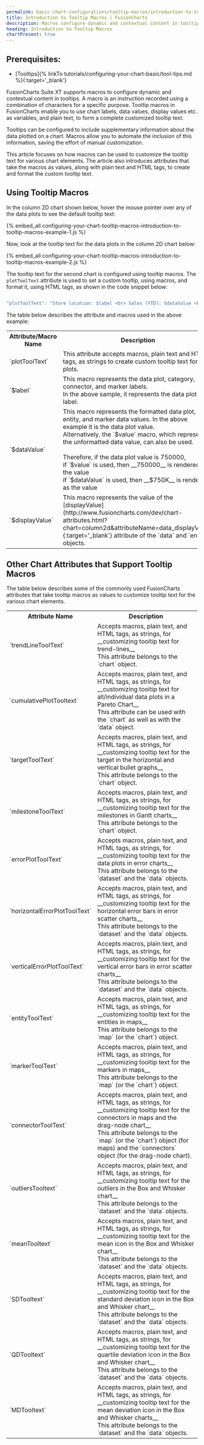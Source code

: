 ```yaml
---
permalink: basic-chart-configurations/tooltip-macros/introduction-to-tooltip-macros.html
title: Introduction to Tooltip Macros | FusionCharts
description: Macros configure dynamic and contextual content in tooltips. A macro is an instruction recorded using a combination of characters for a specific purpose
heading: Introduction to Tooltip Macros
chartPresent: true
---
```


## Prerequisites:

* [Tooltips]{% linkTo tutorials/configuring-your-chart-basic/tool-tips.md %}{:target='_blank'}

FusionCharts Suite XT supports macros to configure dynamic and contextual content in tooltips. A macro is an instruction recorded using a combination of characters for a specific purpose. 
Tooltip macros in FusionCharts enable you to use chart labels, data values, display values etc. as variables, and plain text, to form a complete customized tooltip text. 

Tooltips can be configured to include supplementary information about the data plotted on a chart. Macros allow you to automate the inclusion of this information, saving the effort of manual customization.

This article focuses on how macros can be used to customize the tooltip text for various chart elements. The article also introduces attributes that take the macros as values, along with plain text and HTML tags, to create and format the custom tooltip text.

## Using Tooltip Macros

In the column 2D chart shown below, hover the mouse pointer over any of  the data plots to see the default tooltip text:

{% embed_all configuring-your-chart-tooltip-macros-introduction-to-tooltip-macros-example-1.js %}

Now, look at the tooltip text for the data plots in the column 2D chart below:

{% embed_all configuring-your-chart-tooltip-macros-introduction-to-tooltip-macros-example-2.js %}

The tooltip text for the second chart is configured using tooltip macros. The `plotToolText` attribute is used to set a custom tooltip, using macros, and format it, using HTML tags, as shown in the code snippet below:

```javascript

"plotToolText": "Store location: $label <br> Sales (YTD): $dataValue <br> $displayValue"

```

The table below describes the attribute and macros used in the above example:

<table>
	<tr>
		<th> Attribute/Macro Name </th>
		<th> Description </th>
	</tr>
	<tr>
		<td> `plotToolText` </td>
		<td> This attribute accepts macros, plain text and HTML tags, as strings to create custom tooltip text for data plots. </td>
	</tr>
	<tr>
		<td> `$label` </td>
		<td> This macro represents the data plot, category, connector, and marker labels. <br> In the above sample, it represents the data plot label. </td>
	</tr>
	<tr> 
		<td> `$dataValue` </td>
		<td> This macro represents the formatted data plot, entity, and marker data values. In the above example it is the data plot value. <br> Alternatively, the `$value` macro, which represents the unformatted data value, can also be used. <br> <br> Therefore, if the data plot value is 750000, <br> if `$value` is used, then __750000__ is rendered as the value <br> if `$dataValue` is used, then __$750K__ is rendered as the value </td>
	</tr>
	<tr>
		<td> `$displayValue` </td>
		<td> This macro represents the value of the [displayValue](http://www.fusioncharts.com/dev/chart-attributes.html?chart=column2d&attributeName=data_displayValue){:target='_blank'} attribute of the `data` and `entity` objects. </td>
	</tr>
</table>


## Other Chart Attributes that Support Tooltip Macros

The table below describes some of the commonly used FusionCharts attributes that take tooltip macros as values to customize tooltip text for the various chart elements.

<table>
	<tr>
		<th> Attribute Name </th>
		<th> Description </th>
	</tr>
	<tr>
		<td> `trendLineToolText` </td>
		<td> Accepts macros, plain text, and HTML tags, as strings, for __customizing tooltip text for trend-lines__ <br> This attribute belongs to the `chart` object. </td>
	</tr>
	<tr>
		<td> `cumulativePlotTooltext` </td>
		<td> Accepts macros, plain text, and HTML tags, as strings, for __customizing tooltip text for all/individual data plots in a Pareto Chart__ <br> This attribute can be used with the `chart` as well as with the `data` object. </td>
	</tr>
	<tr>
		<td> `targetToolText` </td>
		<td> Accepts macros, plain text, and HTML tags, as strings, for __customizing tooltip text for the target in the horizontal and vertical bullet graphs__ <br> This attribute belongs to the `chart` object. </td>
	</tr>
	<tr>
		<td> `milestoneToolText` </td>
		<td> Accepts macros, plain text, and HTML tags, as strings, for __customizing tooltip text for the milestones in Gantt charts__ <br> This attribute belongs to the `chart` object. </td>
	</tr>
	<tr>
		<td> `errorPlotToolText` </td>
		<td> Accepts macros, plain text, and HTML tags, as strings, for __customizing tooltip text for the data plots in error charts__ <br> This attribute belongs to the `dataset` and the `data` objects. </td>
	</tr>
	<tr>
		<td> `horizontalErrorPlotToolText` </td>
		<td> Accepts macros, plain text, and HTML tags, as strings, for __customizing tooltip text for the horizontal error bars in error scatter charts__ <br> This attribute belongs to the `dataset` and the `data` objects. </td>
	</tr>
	<tr>
		<td> `verticalErrorPlotToolText` </td>
		<td> Accepts macros, plain text, and HTML tags, as strings, for __customizing tooltip text for the vertical error bars in error scatter charts__ <br> This attribute belongs to the `dataset` and the `data` objects. </td>
	</tr>
	<tr>
		<td> `entityToolText` </td>
		<td> Accepts macros, plain text, and HTML tags, as strings, for __customizing tooltip text for the entities in maps__ <br> This attribute belongs to the `map` (or the `chart`) object. </td>
	</tr>
	<tr>
		<td> `markerToolText` </td>
		<td> Accepts macros, plain text, and HTML tags, as strings, for __customizing tooltip text for the markers in maps__ <br> This attribute belongs to the `map` (or the `chart`) object. </td>
	</tr>
	<tr>
		<td> `connectorToolText` </td>
		<td> Accepts macros, plain text, and HTML tags, as strings, for __customizing tooltip text for the connectors in maps and the drag-node chart__ <br> This attribute belongs to the `map` (or the `chart`) object (for maps) and the `connectors` object (for the drag-node chart). </td>
	</tr>
	<tr>
		<td> `outliersTooltext` </td>
		<td> Accepts macros, plain text, and HTML tags, as strings, for __customizing tooltip text for the outliers in the Box and Whisker chart__ <br> This attribute belongs to the `dataset` and the `data` objects. </td>
	</tr>
	<tr>
		<td> `meanTooltext` </td>
		<td> Accepts macros, plain text, and HTML tags, as strings, for __customizing tooltip text for the mean icon in the Box and Whisker chart__ <br> This attribute belongs to the `dataset` and the `data` objects. </td>
	</tr>
	<tr>
		<td> `SDTooltext` </td>
		<td> Accepts macros, plain text, and HTML tags, as strings, for __customizing tooltip text for the standard deviation icon in the Box and Whisker chart__ <br> This attribute belongs to the `dataset` and the `data` objects. </td>
	</tr>
	<tr>
		<td> `QDTooltext` </td>
		<td> Accepts macros, plain text, and HTML tags, as strings, for __customizing tooltip text for the quartile deviation icon in the Box and Whisker chart__ <br> This attribute belongs to the `dataset` and the `data` objects. </td>
	</tr>
	<tr>
		<td> `MDTooltext` </td>
		<td> Accepts macros, plain text, and HTML tags, as strings, for __customizing tooltip text for the mean deviation icon in the Box and Whisker charts__ <br> This attribute belongs to the `dataset` and the `data` objects. </td>
	</tr>
</table>